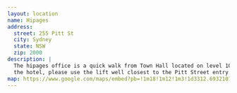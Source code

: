 ```yaml
---
layout: location
name: Hipages
address:
  street: 255 Pitt St
  city: Sydney
  state: NSW
  zip: 2000
description: |
  The hipages office is a quick walk from Town Hall located on level 10 at 255 Pitt Street, Sydney (the Hilton building). As some lifts in the Hilton lead to
  the hotel, please use the lift well closest to the Pitt Street entry.
map: https://www.google.com/maps/embed?pb=!1m18!1m12!1m3!1d3312.693210142025!2d151.20539731608102!3d-33.87179652664754!2m3!1f0!2f0!3f0!3m2!1i1024!2i768!4f13.1!3m3!1m2!1s0x6b12ae3d06289e05%3A0x320533d761b1e724!2shipages!5e0!3m2!1sen!2sau!4v1550717508088
---
```

